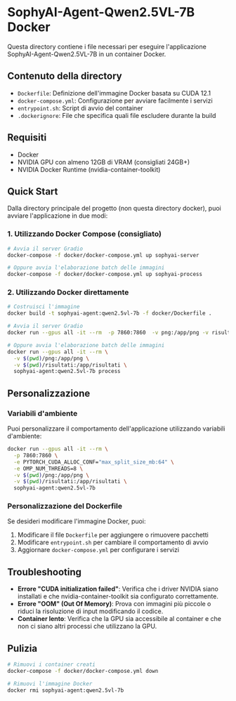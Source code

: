 # SophyAI-Agent-Qwen2.5VL-7B Docker

Questa directory contiene i file necessari per eseguire l'applicazione SophyAI-Agent-Qwen2.5VL-7B in un container Docker.

## Contenuto della directory

- `Dockerfile`: Definizione dell'immagine Docker basata su CUDA 12.1
- `docker-compose.yml`: Configurazione per avviare facilmente i servizi
- `entrypoint.sh`: Script di avvio del container
- `.dockerignore`: File che specifica quali file escludere durante la build

## Requisiti

- Docker
- NVIDIA GPU con almeno 12GB di VRAM (consigliati 24GB+)
- NVIDIA Docker Runtime (nvidia-container-toolkit)

## Quick Start

Dalla directory principale del progetto (non questa directory docker), puoi avviare l'applicazione in due modi:

### 1. Utilizzando Docker Compose (consigliato)

```bash
# Avvia il server Gradio
docker-compose -f docker/docker-compose.yml up sophyai-server

# Oppure avvia l'elaborazione batch delle immagini
docker-compose -f docker/docker-compose.yml up sophyai-process
```

### 2. Utilizzando Docker direttamente

```bash
# Costruisci l'immagine
docker build -t sophyai-agent:qwen2.5vl-7b -f docker/Dockerfile .

# Avvia il server Gradio
docker run --gpus all -it --rm  -p 7860:7860  -v png:/app/png -v risultati:/app/risultati sophyai-agent:qwen2.5vl-7b server

# Oppure avvia l'elaborazione batch delle immagini
docker run --gpus all -it --rm \
  -v $(pwd)/png:/app/png \
  -v $(pwd)/risultati:/app/risultati \
  sophyai-agent:qwen2.5vl-7b process
```

## Personalizzazione

### Variabili d'ambiente

Puoi personalizzare il comportamento dell'applicazione utilizzando variabili d'ambiente:

```bash
docker run --gpus all -it --rm \
  -p 7860:7860 \
  -e PYTORCH_CUDA_ALLOC_CONF="max_split_size_mb:64" \
  -e OMP_NUM_THREADS=8 \
  -v $(pwd)/png:/app/png \
  -v $(pwd)/risultati:/app/risultati \
  sophyai-agent:qwen2.5vl-7b
```

### Personalizzazione del Dockerfile

Se desideri modificare l'immagine Docker, puoi:

1. Modificare il file `Dockerfile` per aggiungere o rimuovere pacchetti
2. Modificare `entrypoint.sh` per cambiare il comportamento di avvio
3. Aggiornare `docker-compose.yml` per configurare i servizi

## Troubleshooting

- **Errore "CUDA initialization failed"**: Verifica che i driver NVIDIA siano installati e che nvidia-container-toolkit sia configurato correttamente.
- **Errore "OOM" (Out Of Memory)**: Prova con immagini più piccole o riduci la risoluzione di input modificando il codice.
- **Container lento**: Verifica che la GPU sia accessibile al container e che non ci siano altri processi che utilizzano la GPU.

## Pulizia

```bash
# Rimuovi i container creati
docker-compose -f docker/docker-compose.yml down

# Rimuovi l'immagine Docker
docker rmi sophyai-agent:qwen2.5vl-7b
``` 